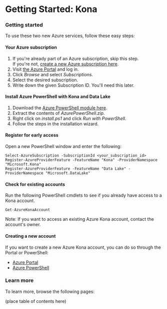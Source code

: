 # Getting Started: Kona

### Getting started

To use these two new Azure services, follow these easy steps:

#### Your Azure subscription
1. If you're already part of an Azure subscription, skip this step.<br />If you're not, [create a new Azure subscription here](https://account.windowsazure.com/Subscriptions).
1. Visit [the Azure Portal](https://portal.azure.com) and log in.
1. Click *Browse* and select *Subscriptions*.
1. Select the desired subscription.
1. Write down the given Subscription ID. You'll need this later.
   

#### Install Azure PowerShell with Kona and Data Lake
1. Download the [Azure PowerShell module here](https://microsoft.sharepoint.com/teams/ProjectKona/Documents/PrivatePreviewRefresh/AzurePowerShell.zip).
1. Extract the contents of *AzurePowerShell.zip*.
1. Right click on *install.ps1* and click *Run with PowerShell*.
1. Follow the steps in the installation wizard.


#### Register for early access
Open a new PowerShell window and enter the following:
    
    Select-AzureSubscription -SubscriptionId <your_subscription_id>
    Register-AzureProviderFeature -FeatureName "Kona" -ProviderNamespace "Microsoft.Kona"
    Register-AzureProviderFeature -FeatureName "Data Lake" -ProviderNamespace "Microsoft.DataLake"

    
#### Check for existing accounts
Run the following PowerShell cmdlets to see if you already have access to a Kona account.

    Get-AzureKonaAccount

Note: If you want to access an existing Azure Kona account, contact the account's owner.


#### Creating a new account

If you want to create a new Azure Kona account, you can do so through the Portal or PowerShell:

* [Azure Portal](AzurePortal/GettingStarted.md)
* [Azure PowerShell](PowerShell/GettingStarted.md)

    
### Learn more

To learn more, browse the following pages:

(place table of contents here)